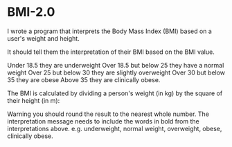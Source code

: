 # BMI-2.0
I wrote a program that interprets the Body Mass Index (BMI) based on a user's weight and height.

It should tell them the interpretation of their BMI based on the BMI value.

Under 18.5 they are underweight
Over 18.5 but below 25 they have a normal weight
Over 25 but below 30 they are slightly overweight
Over 30 but below 35 they are obese
Above 35 they are clinically obese.

The BMI is calculated by dividing a person's weight (in kg) by the square of their height (in m):

Warning you should round the result to the nearest whole number. The interpretation message needs to include the words in bold from the interpretations above. e.g. underweight, normal weight, overweight, obese, clinically obese.
